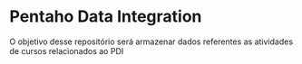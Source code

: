# Pentaho Data Integration
O objetivo desse repositório será armazenar dados referentes as atividades de cursos relacionados ao PDI
